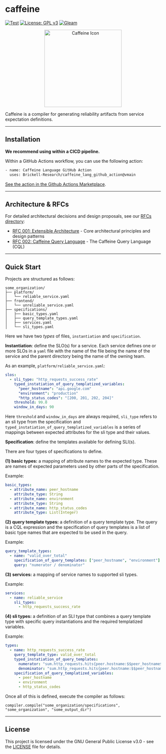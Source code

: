 # caffeine

[![Test](https://github.com/Brickell-Research/caffeine_lang/actions/workflows/test.yml/badge.svg)](https://github.com/Brickell-Research/caffeine_lang/actions/workflows/test.yml)
[![License: GPL v3](https://img.shields.io/badge/License-GPLv3-blue.svg?style=for-the-badge)](https://www.gnu.org/licenses/gpl-3.0)
[![Gleam](https://img.shields.io/badge/Gleam-FFAFF3?style=for-the-badge&logo=gleam&logoColor=black)](https://gleam.run/)

<div align="center">
<img src="images/caffeine_icon.png" alt="Caffeine Icon" width="250" height="250">
</div>

Caffeine is a compiler for generating reliability artifacts from service expectation definitions.

***

## Installation

**We recommend using within a CICD pipeline.**

Within a GitHub Actions workflow, you can use the following action:
```bash
- name: Caffeine Language GitHub Action
  uses: Brickell-Research/caffeine_lang_github_action@vmain
```

[See the action in the Github Actions Marketplace](https://github.com/marketplace/actions/caffeine-language-action).

***

## Architecture & RFCs

For detailed architectural decisions and design proposals, see our [RFCs directory](rfcs/):

- [RFC 001: Extensible Architecture](rfcs/001_Extensible_Architecture.md) - Core architectural principles and design patterns
- [RFC 002: Caffeine Query Language](rfcs/002_Caffeine_Query_Language.md) - The Caffeine Query Language (CQL)
***

## Quick Start

Projects are structured as follows:

```
some_organization/
├── platform/
│   └── reliable_service.yaml
├── frontend/
│   └── unreliable_service.yaml
├── specifications/
│   ├── basic_types.yaml
│   ├── query_template_types.yaml
│   ├── services.yaml
│   └── sli_types.yaml
```

Here we have two _types_ of files, `instantiation` and `specification`. 

**Instantiation**: define the SLO(s) for a service. Each service defines one or more SLOs in a `yaml` file with the name of the file being the name of the service and the parent directory being the name of the owning team. 

As an example, `platform/reliable_service.yaml`:
```yaml
slos:
  - sli_type: "http_requests_success_rate"
    typed_instatiation_of_query_templatized_variables:
      "peer_hostname": "api.google.com"
      "environment": "production"
      "http_status_codes": "[200, 201, 202, 204]"
    threshold: 99.0
    window_in_days: 90
```

Here `threshold` and `window_in_days` are always required, `sli_type` refers to an sli type from the specification and `typed_instatiation_of_query_templatized_variables` is a series of mappings between expected attributes for the sli type and their values.

**Specification**: define the templates available for defining SLI(s).

There are four types of specifications to define.

**(1) basic types:** a mapping of attribute names to the expected type. These are names of expected parameters used by other parts of the specification. 

Example:
```yaml
basic_types:
  - attribute_name: peer_hostname
    attribute_type: String
  - attribute_name: environment
    attribute_type: String
  - attribute_name: http_status_codes
    attribute_type: List(Integer)
```


**(2) query template types:** a definition of a query template type. The query is a CQL expression and the specification of query templates is a list of basic type names that are expected to be used in the query.

Example:
```yaml
query_template_types:
  - name: "valid_over_total"
    specification_of_query_templates: ["peer_hostname", "environment"]
    query: "numerator / denominator"
```


**(3) services:** a mapping of service names to supported sli types.

Example:
```yaml
services:
  - name: reliable_service
    sli_types:
      - http_requests_success_rate
```

**(4) sli types:** a definition of an SLI type that combines a query template type with specific query instantiations and the required templatized variables.

Example:
```yaml
types:
  - name: http_requests_success_rate
    query_template_type: valid_over_total
    typed_instatiation_of_query_templates:
      numerator: "sum.http_requests.hits{peer.hostname:$$peer_hostname$$ AND env:$$environment$$ AND http.status_code IN $$http_status_codes$$}.as_count()"
      denominator: "sum.http_requests.hits{peer.hostname:$$peer_hostname$$ AND env:$$environment$$}.as_count()"
    specification_of_query_templatized_variables:
      - peer_hostname
      - environment
      - http_status_codes
```

Once all of this is defined, execute the compiler as follows:
```gleam
compiler.compile("some_organization/specifications", "some_organization", "some_output_dir")
```

***

## License

This project is licensed under the GNU General Public License v3.0 - see the [LICENSE](LICENSE) file for details.

